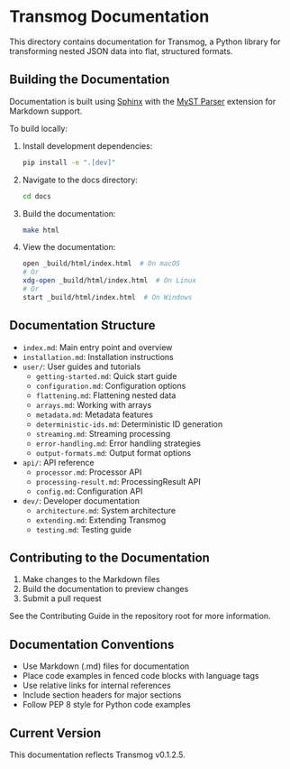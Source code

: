 # Transmog Documentation

This directory contains documentation for Transmog, a Python library for transforming nested JSON data into flat,
structured formats.

## Building the Documentation

Documentation is built using [Sphinx](https://www.sphinx-doc.org/) with the
[MyST Parser](https://myst-parser.readthedocs.io/) extension for Markdown support.

To build locally:

1. Install development dependencies:

   ```bash
   pip install -e ".[dev]"
   ```

2. Navigate to the docs directory:

   ```bash
   cd docs
   ```

3. Build the documentation:

   ```bash
   make html
   ```

4. View the documentation:

   ```bash
   open _build/html/index.html  # On macOS
   # Or
   xdg-open _build/html/index.html  # On Linux
   # Or
   start _build/html/index.html  # On Windows
   ```

## Documentation Structure

- `index.md`: Main entry point and overview
- `installation.md`: Installation instructions
- `user/`: User guides and tutorials
  - `getting-started.md`: Quick start guide
  - `configuration.md`: Configuration options
  - `flattening.md`: Flattening nested data
  - `arrays.md`: Working with arrays
  - `metadata.md`: Metadata features
  - `deterministic-ids.md`: Deterministic ID generation
  - `streaming.md`: Streaming processing
  - `error-handling.md`: Error handling strategies
  - `output-formats.md`: Output format options
- `api/`: API reference
  - `processor.md`: Processor API
  - `processing-result.md`: ProcessingResult API
  - `config.md`: Configuration API
- `dev/`: Developer documentation
  - `architecture.md`: System architecture
  - `extending.md`: Extending Transmog
  - `testing.md`: Testing guide

## Contributing to the Documentation

1. Make changes to the Markdown files
2. Build the documentation to preview changes
3. Submit a pull request

See the Contributing Guide in the repository root for more information.

## Documentation Conventions

- Use Markdown (.md) files for documentation
- Place code examples in fenced code blocks with language tags
- Use relative links for internal references
- Include section headers for major sections
- Follow PEP 8 style for Python code examples

## Current Version

This documentation reflects Transmog v0.1.2.5.

